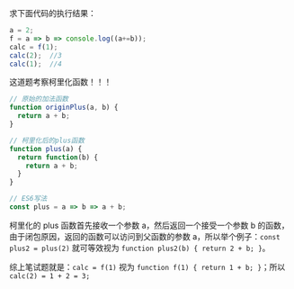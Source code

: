 求下面代码的执行结果：

```js
a = 2;
f = a => b => console.log((a+=b));
calc = f(1);
calc(2);  //3
calc(1);  //4
```

这道题考察柯里化函数！！！

```js
// 原始的加法函数
function originPlus(a, b) {
  return a + b;
}

// 柯里化后的plus函数
function plus(a) {
  return function(b) {
    return a + b;
  }
}

// ES6写法
const plus = a => b => a + b;
```

柯里化的 plus 函数首先接收一个参数 a，然后返回一个接受一个参数 b 的函数，由于闭包原因，返回的函数可以访问到父函数的参数 a，所以举个例子：`const plus2 = plus(2)` 就可等效视为 `function plus2(b) { return 2 + b; }`。

综上笔试题就是：`calc = f(1)` 视为 `function f(1) { return 1 + b; }`；所以 `calc(2) = 1 + 2 = 3;`